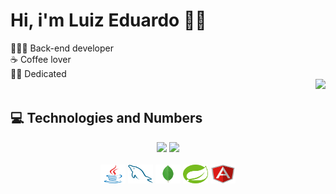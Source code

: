 <h1>Hi, i'm Luiz Eduardo 👋🏽</h1>

<div>

  <div>
  👨🏽‍💻 Back-end developer<br>
  ☕ Coffee lover<br>
  👊🏽 Dedicated
  </div>
  
  <div align="right">
    <a href="https://linkedin.com/in/luizfnds">
      <img src="https://img.shields.io/badge/LinkedIn-0077B5?style=for-the-badge&logo=linkedin&logoColor=white"/>
    </a>
  </div>
  
</div>



## 💻 Technologies and Numbers
<div align="center">
  <img height="200em" src="https://github-readme-stats.vercel.app/api/top-langs/?username=Luizfnds&langs_count=3&theme=transparent&hide_border=false&border_color=5E5E5E37"/>
  <img height="200em" src="http://github-readme-streak-stats.herokuapp.com?user=Luizfnds&theme=modern-    lilac2&hide_border=false&sideNums=BBB&currStreakLabel=364BFF&currStreakNum=BBB&dates=BBB&sideLabels=364BFF&stroke=5E5E5E37&border=5E5E5E37&ring=364BFF&fire=0303DD&background=FFFFFF00"/>
  
  <div style="display: inline_block"><br>
    <img align="center" title="Java" height="30" width="40" src="https://raw.githubusercontent.com/devicons/devicon/master/icons/java/java-original.svg">
    <img align="center" title="MySQL" height="30" width="40" src="https://raw.githubusercontent.com/devicons/devicon/master/icons/mysql/mysql-original.svg">
    <img align="center" title="MongoDB" height="30" width="40" src="https://raw.githubusercontent.com/devicons/devicon/master/icons/mongodb/mongodb-original.svg">
    <img align="center" title="Spring" height="30" width="40" src="https://raw.githubusercontent.com/devicons/devicon/master/icons/spring/spring-original.svg">
    <img align="center" title="Angular" height="30" width="40" src="https://raw.githubusercontent.com/devicons/devicon/master/icons/angularjs/angularjs-original.svg">
  </div>
</div>
